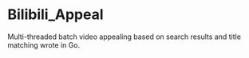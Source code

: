 # Bilibili_Appeal
Multi-threaded batch video appealing based on search results and title matching wrote in Go.

